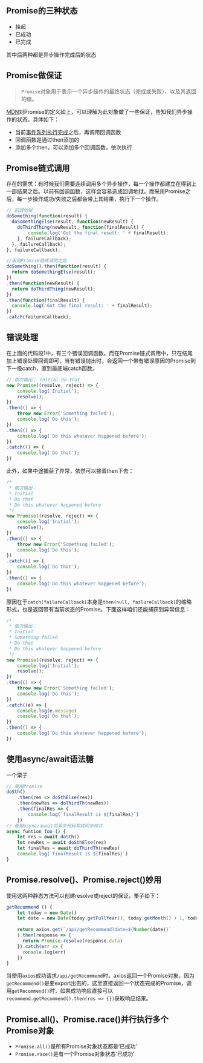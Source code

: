 
## Promise的三种状态
- 挂起
- 已成功
- 已完成

其中后两种都是异步操作完成后的状态

## Promise做保证
> `Promise`对象用于表示一个异步操作的最终状态（完成或失败），以及其返回的值。

[MDN](https://developer.mozilla.org/zh-CN/docs/Web/JavaScript/Reference/Global_Objects/Promise)对Promise的定义如上，可以理解为此对象做了一些保证，告知我们异步操作的状态。具体如下：

- 当前[事件队列执行完成](https://developer.mozilla.org/zh-CN/docs/Web/JavaScript/EventLoop#%E6%89%A7%E8%A1%8C%E8%87%B3%E5%AE%8C%E6%88%90)之后，再调用回调函数
- 回调函数是通过then添加的
- 添加多个then，可以添加多个回调函数，依次执行

## Promise链式调用
存在的需求：有时候我们需要连续调用多个异步操作，每一个操作都建立在得到上一部结果之后。以前有回调函数，这样会容易造成回调地狱。而采用Promise之后，每一步操作成功/失败之后都会带上其结果，执行下一个操作。

```javascript
// 回调地狱
doSomething(function(result) {
  doSomethingElse(result, function(newResult) {
    doThirdThing(newResult, function(finalResult) {
        console.log('Got the final result: ' + finalResult);
    }, failureCallback);
  }, failureCallback);
}, failureCallback);

//采用Promise链式调用之后
doSomething().then(function(result) {
  return doSomethingElse(result);
})
.then(function(newResult) {
  return doThirdThing(newResult);
})
.then(function(finalResult) {
  console.log('Got the final result: ' + finalResult);
})
.catch(failureCallback);
```

## 错误处理
在上面的代码段1中，有三个错误回调函数。而在Promise链式调用中，只在结尾加上错误处理回调即可，当有错误抛出时，会返回一个带有错误原因的Promise到下一级catch，直到最底端catch函数。
```javascript
// 依次输出： Initial Do that
new Promise((resolve, reject) => {
    console.log('Initial');
    resolve();
})
.then(() => {
    throw new Error('Something failed');
    console.log('Do this');
})
.then(() => {
    console.log('Do this whatever happened before');
})
.catch(() => {
    console.log('Do that');
})
```
此外，如果中途捕获了异常，依然可以接着then下去：
```javascript
/*
 * 依次输出：
 * Initial
 * Do that
 * Do this whatever happened before
 */
new Promise((resolve, reject) => {
    console.log('Initial');
    resolve();
})
.then(() => {
    throw new Error('Something failed');
    console.log('Do this');
})
.catch(() => {
    console.log('Do that');
})
.then(() => {
    console.log('Do this whatever happened before');
})
```
原因在于`catch(failureCallback)`本身是`then(null, failureCallback)`的缩略形式，也是返回带有当前状态的Promise。下面这样咱们还能捕获到异常信息：
```javascript
/*
 * 依次输出：
 * Initial
 * Something failed
 * Do that
 * Do this whatever happened before
 */
new Promise((resolve, reject) => {
    console.log('Initial');
    resolve();
})
.then(() => {
    throw new Error('Something failed');
    console.log('Do this');
})
.catch((e) => {
    console.log(e.message)
    console.log('Do that');
})
.then(() => {
    console.log('Do this whatever happened before');
})
```

## 使用async/await语法糖
一个栗子
```javascript
// 使用Promise
doSth()
    .then(res => doSthElse(res))
    .then(newRes => doThirdTh(newRes))
    .then(finalRes => {
        console.log(`finalResult is ${finalRes}`)
    })
// 使用async/await将异步代码写成同步样式
async funtion foo () {
    let res = await doSth()
    let newRes = await doSthElse(res)
    let finalRes = await doThirdTh(newRes)
    console.log(`finalResult is ${finalRes}`)
}
```

## Promise.resolve()、Promise.reject()妙用
使用这两种静态方法可以创建resolve或reject的保证，栗子如下：
```javascript
getRecommend () {
    let today = new Date()
    let date = new Date(today.getFullYear(), today.getMonth() + 1, today.getDate(), 9)
    
    return axios.get(`/api/getRecommend?date=${Number(date)}`
    ).then(response => {
      return Promise.resolve(response.data)
    }).catch(err => {
      console.log(err)
    })
}
```
当使用`axios`成功请求`/api/getRecommend`时，axios返回一个Promise对象，因为`getRecommend()`是要export出去的，这里直接返回一个状态完成的Promise，调用`getRecommend()`时，如果成功响应直接可以`recommend.getRecommend().then(res => {})`获取响应结果。

## Promise.all()、Promise.race()并行执行多个Promise对象

- `Promise.all()`是所有Promise对象状态都是‘已成功’
- `Promise.race()`是有一个Promise对象状态‘已成功’